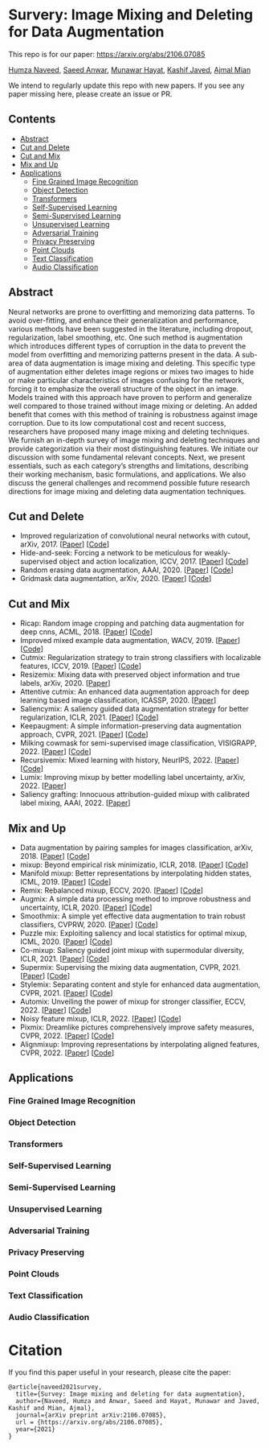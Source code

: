 # Survery: Image Mixing and Deleting for Data Augmentation

This repo is for our paper: https://arxiv.org/abs/2106.07085 

[Humza Naveed](https://scholar.google.com.pk/citations?user=k5dpooQAAAAJ&hl=en), [Saeed Anwar](https://scholar.google.com.au/citations?user=vPJIHywAAAAJ&hl=en), [Munawar Hayat](https://scholar.google.com.au/citations?user=Mx8MbWYAAAAJ&hl=en), [Kashif Javed](https://scholar.google.com.pk/citations?user=yFxpLBwAAAAJ&hl=en), [Ajmal Mian](https://scholar.google.com/citations?user=X589yaIAAAAJ&hl=en)

We intend to regularly update this repo with new papers. If you see any paper missing here, please create an issue or PR. 

## Contents
- [Abstract](#abstract)
- [Cut and Delete](#cut-and-delete)
- [Cut and Mix](#cut-and-mix)
- [Mix and Up](#mix-and-up)
- [Applications](#applications)
  - [Fine Grained Image Recognition](#fine-grained-image-recognition)
  - [Object Detection](#object-detection)
  - [Transformers](#transformers)
  - [Self-Supervised Learning](#self-supervised-learning)
  - [Semi-Supervised Learning](#semi-supervised-learning)
  - [Unsupervised Learning](#unsupervised-learning)
  - [Adversarial Training](#adversarial-training)
  - [Privacy Preserving](#privacy-preserving)
  - [Point Clouds](#point-clouds)
  - [Text Classification](#text-classification)
  - [Audio Classification](#audio-classification)
## Abstract
Neural networks are prone to overfitting and memorizing data patterns. To avoid over-fitting, and enhance
their generalization and performance, various methods have been suggested in the literature, including
dropout, regularization, label smoothing, etc. One such method is augmentation which introduces different
types of corruption in the data to prevent the model from overfitting and memorizing patterns present in
the data. A sub-area of data augmentation is image mixing and deleting. This specific type of augmentation
either deletes image regions or mixes two images to hide or make particular characteristics of images confusing
for the network, forcing it to emphasize the overall structure of the object in an image. Models trained with
this approach have proven to perform and generalize well compared to those trained without image mixing or
deleting. An added benefit that comes with this method of training is robustness against image corruption.
Due to its low computational cost and recent success, researchers have proposed many image mixing and
deleting techniques. We furnish an in-depth survey of image mixing and deleting techniques and provide
categorization via their most distinguishing features. We initiate our discussion with some fundamental
relevant concepts. Next, we present essentials, such as each category’s strengths and limitations, describing
their working mechanism, basic formulations, and applications. We also discuss the general challenges and
recommend possible future research directions for image mixing and deleting data augmentation techniques.

## Cut and Delete
* Improved regularization of convolutional neural networks with cutout, arXiv, 2017. [[Paper](https://arxiv.org/abs/1708.04552)] [[Code](https://github.com/uoguelph-mlrg/Cutout)]
* Hide-and-seek: Forcing a network to be meticulous for weakly-supervised object and action localization, ICCV, 2017. [[Paper](https://arxiv.org/abs/1704.04232)] [[Code](https://github.com/kkanshul/Hide-and-Seek)]
* Random erasing data augmentation, AAAI, 2020. [[Paper](https://arxiv.org/abs/1708.04896)] [[Code](https://github.com/zhunzhong07/Random-Erasing)]
* Gridmask data augmentation, arXiv, 2020. [[Paper](https://arxiv.org/abs/2001.04086)] [[Code](https://github.com/dvlab-research/GridMask)]

## Cut and Mix
* Ricap: Random image cropping and patching data augmentation for deep cnns, ACML, 2018. [[Paper](https://arxiv.org/abs/1811.09030)] [[Code](https://github.com/4uiiurz1/pytorch-ricap)]
* Improved mixed example data augmentation, WACV, 2019. [[Paper](https://arxiv.org/abs/1805.11272)] [[Code](https://github.com/ceciliaresearch/MixedExample)]
* Cutmix: Regularization strategy to train strong classifiers with localizable features, ICCV, 2019. [[Paper](https://arxiv.org/abs/1905.04899)] [[Code](https://github.com/clovaai/CutMix-PyTorch)]
* Resizemix: Mixing data with preserved object information and true labels, arXiv, 2020. [[Paper](https://arxiv.org/abs/2012.11101)]
* Attentive cutmix: An enhanced data augmentation approach for deep learning based image classification, ICASSP, 2020. [[Paper](https://arxiv.org/abs/2003.13048)]
* Saliencymix: A saliency guided data augmentation strategy for better regularization, ICLR, 2021. [[Paper](https://arxiv.org/abs/2006.01791)] [[Code](https://github.com/afm-shahab-uddin/SaliencyMix)]
* Keepaugment: A simple information-preserving data augmentation approach, CVPR, 2021. [[Paper]()] [[Code]()]
* Milking cowmask for semi-supervised image classification, VISIGRAPP, 2022. [[Paper](https://arxiv.org/abs/2003.12022)] [[Code](https://github.com/google-research/google-research/tree/master/milking_cowmask)]
* Recursivemix: Mixed learning with history, NeurIPS, 2022. [[Paper](https://arxiv.org/abs/2203.06844)] [[Code](https://github.com/implus/RecursiveMix-pytorch)]
* Lumix: Improving mixup by better modelling label uncertainty, arXiv, 2022. [[Paper](https://arxiv.org/abs/2211.15846)]
* Saliency grafting: Innocuous attribution-guided mixup with calibrated label mixing, AAAI, 2022. [[Paper](https://arxiv.org/abs/2112.08796)]
## Mix and Up
* Data augmentation by pairing samples for images classification, arXiv, 2018. [[Paper]()] [[Code]()]
* mixup: Beyond empirical risk minimizatio, ICLR, 2018. [[Paper]()] [[Code]()]
* Manifold mixup: Better representations by interpolating hidden states, ICML, 2019. [[Paper]()] [[Code]()]
* Remix: Rebalanced mixup, ECCV, 2020. [[Paper]()] [[Code]()]
* Augmix: A simple data processing method to improve robustness and uncertainty, ICLR, 2020. [[Paper]()] [[Code]()]
* Smoothmix: A simple yet effective data augmentation to train robust classifiers, CVPRW, 2020. [[Paper]()] [[Code]()]  
* Puzzle mix: Exploiting saliency and local statistics for optimal mixup, ICML, 2020. [[Paper]()] [[Code]()]
* Co-mixup: Saliency guided joint mixup with supermodular diversity, ICLR, 2021. [[Paper]()] [[Code]()]
* Supermix: Supervising the mixing data augmentation, CVPR, 2021. [[Paper]()] [[Code]()]
* Stylemix: Separating content and style for enhanced data augmentation, CVPR, 2021. [[Paper]()] [[Code]()]
* Automix: Unveiling the power of mixup for stronger classifier, ECCV, 2022. [[Paper]()] [[Code]()]
* Noisy feature mixup, ICLR, 2022. [[Paper]()] [[Code]()]
* Pixmix: Dreamlike pictures comprehensively improve safety measures, CVPR, 2022. [[Paper]()] [[Code]()]
* Alignmixup: Improving representations by interpolating aligned features, CVPR, 2022. [[Paper]()] [[Code]()]
## Applications
### Fine Grained Image Recognition
### Object Detection
### Transformers
### Self-Supervised Learning
### Semi-Supervised Learning
### Unsupervised Learning
### Adversarial Training
### Privacy Preserving
### Point Clouds
### Text Classification
### Audio Classification
# Citation
If you find this paper useful in your research, please cite the paper:

```
@article{naveed2021survey,
  title={Survey: Image mixing and deleting for data augmentation},
  author={Naveed, Humza and Anwar, Saeed and Hayat, Munawar and Javed, Kashif and Mian, Ajmal}, 
  journal={arXiv preprint arXiv:2106.07085},
  url = {https://arxiv.org/abs/2106.07085},
  year={2021}
}
```
